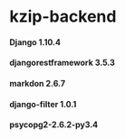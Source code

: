 # kzip-backend

 #### Django 1.10.4
 #### djangorestframework 3.5.3
 #### markdon 2.6.7
 #### django-filter 1.0.1
 #### psycopg2-2.6.2-py3.4